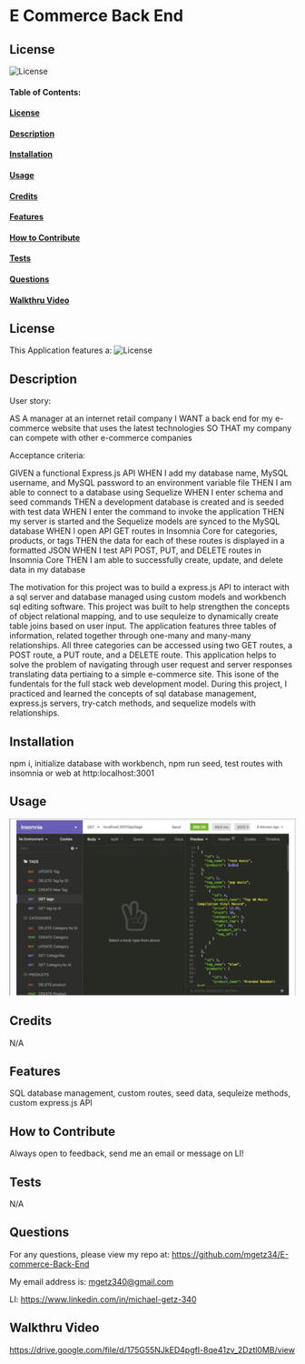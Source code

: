 # E Commerce Back End

## License

![License](https://img.shields.io/badge/license-MIT-green)

#### Table of Contents:

#### [License](#license)

#### [Description](#description)

#### [Installation](#installation)

#### [Usage](#usage)

#### [Credits](#credits)

#### [Features](#features)

#### [How to Contribute](#contribute)

#### [Tests](#tests)

#### [Questions](#questions)

#### [Walkthru Video](#walkthru-video)

## License

This Application features a: ![License](https://img.shields.io/badge/license-MIT-green)

## Description

User story:

AS A manager at an internet retail company
I WANT a back end for my e-commerce website that uses the latest technologies
SO THAT my company can compete with other e-commerce companies

Acceptance criteria:

GIVEN a functional Express.js API
WHEN I add my database name, MySQL username, and MySQL password to an environment variable file
THEN I am able to connect to a database using Sequelize
WHEN I enter schema and seed commands
THEN a development database is created and is seeded with test data
WHEN I enter the command to invoke the application
THEN my server is started and the Sequelize models are synced to the MySQL database
WHEN I open API GET routes in Insomnia Core for categories, products, or tags
THEN the data for each of these routes is displayed in a formatted JSON
WHEN I test API POST, PUT, and DELETE routes in Insomnia Core
THEN I am able to successfully create, update, and delete data in my database

The motivation for this project was to build a express.js API to interact with a sql server and database managed using custom models and workbench sql editing software.
This project was built to help strengthen the concepts of object relational mapping, and to use sequleize to dynamically create table joins based on user input. The application features
three tables of information, related together through one-many and many-many relationships. All three categories can be accessed using two GET routes, a POST route, a PUT route, and a DELETE route. This application helps to solve the problem of navigating through user request and server responses translating data pertiaing to a simple e-commerce site. This isone of the fundentals for the full stack web development model. During this project, I practiced and learned the concepts of sql database management, express.js servers, try-catch methods, and sequelize models with relationships.

## Installation

npm i, initialize database with workbench, npm run seed, test routes with insomnia or web at http:localhost:3001

## Usage

![insomnia example](assets/Screenshot%202022-12-07%20212217.png)

## Credits

N/A

## Features

SQL database management, custom routes, seed data, sequleize methods, custom express.js API

## How to Contribute

Always open to feedback, send me an email or message on LI!

## Tests

N/A

## Questions

For any questions, please view my repo at: https://github.com/mgetz34/E-commerce-Back-End

My email address is: mgetz340@gmail.com

LI: https://www.linkedin.com/in/michael-getz-340

## Walkthru Video

https://drive.google.com/file/d/175G55NJkED4pgfl-8qe41zv_2Dztl0MB/view
